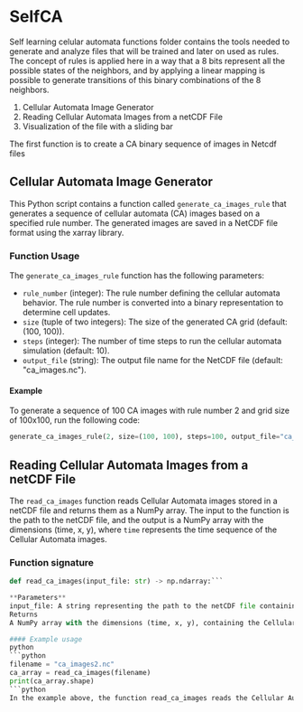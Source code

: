 # SelfCA

Self learning celular automata functions folder contains the tools needed to generate and analyze files that will be trained and later on used as rules. The concept of rules is applied here in a way that a 8 bits represent all the possible states of the neighbors, and by applying a linear mapping is possible to generate transitions of this binary combinations of the 8 neighbors.

1.  Cellular Automata Image Generator
2. Reading Cellular Automata Images from a netCDF File
3. Visualization of the file with a sliding bar

The first function is to create a CA binary sequence of images in Netcdf files
## Cellular Automata Image Generator

This Python script contains a function called `generate_ca_images_rule` that generates a sequence of cellular automata (CA) images based on a specified rule number. The generated images are saved in a NetCDF file format using the xarray library.

### Function Usage

The `generate_ca_images_rule` function has the following parameters:

- `rule_number` (integer): The rule number defining the cellular automata behavior. The rule number is converted into a binary representation to determine cell updates.
- `size` (tuple of two integers): The size of the generated CA grid (default: (100, 100)).
- `steps` (integer): The number of time steps to run the cellular automata simulation (default: 10).
- `output_file` (string): The output file name for the NetCDF file (default: "ca_images.nc").

#### Example

To generate a sequence of 100 CA images with rule number 2 and grid size of 100x100, run the following code:

```python
generate_ca_images_rule(2, size=(100, 100), steps=100, output_file="ca_images2.nc")
```


## Reading Cellular Automata Images from a netCDF File

The `read_ca_images` function reads Cellular Automata images stored in a netCDF file and returns them as a NumPy array. The input to the function is the path to the netCDF file, and the output is a NumPy array with the dimensions (time, x, y), where `time` represents the time sequence of the Cellular Automata images.

### Function signature
```python
def read_ca_images(input_file: str) -> np.ndarray:```

**Parameters**
input_file: A string representing the path to the netCDF file containing the Cellular Automata images.
Returns
A NumPy array with the dimensions (time, x, y), containing the Cellular Automata images.

#### Example usage
python 
```python
filename = "ca_images2.nc"
ca_array = read_ca_images(filename)
print(ca_array.shape)
```python
In the example above, the function read_ca_images reads the Cellular Automata images from the specified netCDF file and returns a NumPy array. The shape of the array is printed, showing the dimensions (time, x, y) of the images.
